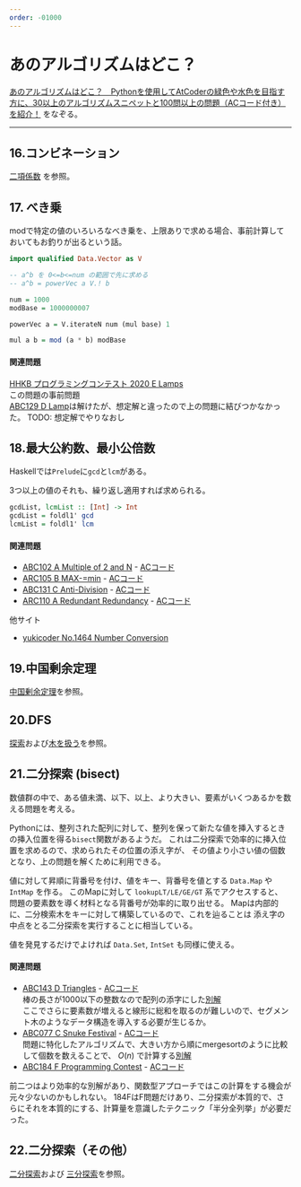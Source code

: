 ```yaml
---
order: -01000
---
```

# あのアルゴリズムはどこ？

[あのアルゴリズムはどこ？　Pythonを使用してAtCoderの緑色や水色を目指す方に、30以上のアルゴリズムスニペットと100問以上の問題（ACコード付き）を紹介！](https://qiita.com/H20/items/1a066e242815961cd043)
をなぞる。

<hr/>


## 16.コンビネーション

[二項係数](../ad/math/combination/) を参照。

## 17. べき乗

modで特定の値のいろいろなべき乗を、上限ありで求める場合、事前計算しておいてもお釣りが出るという話。

```haskell
import qualified Data.Vector as V

-- a^b を 0<=b<=num の範囲で先に求める
-- a^b = powerVec a V.! b

num = 1000
modBase = 1000000007

powerVec a = V.iterateN num (mul base) 1

mul a b = mod (a * b) modBase
```

#### 関連問題

[HHKB プログラミングコンテスト 2020 E Lamps](https://atcoder.jp/contests/hhkb2020/tasks/hhkb2020_e)  
この問題の事前問題  
[ABC129 D Lamp](https://atcoder.jp/contests/abc129/tasks/abc129_d)は解けたが、想定解と違ったので上の問題に結びつかなかった。
TODO: 想定解でやりなおし

## 18.最大公約数、最小公倍数

Haskellでは`Prelude`に`gcd`と`lcm`がある。

3つ以上の値のそれも、繰り返し適用すれば求められる。

```haskell
gcdList, lcmList :: [Int] -> Int
gcdList = foldl1' gcd
lcmList = foldl1' lcm
```

#### 関連問題

- [ABC102 A Multiple of 2 and N](https://atcoder.jp/contests/abc102/tasks/abc102_a) - [ACコード](https://atcoder.jp/contests/abc102/submissions/22946229)
- [ARC105 B MAX-=min](https://atcoder.jp/contests/arc105/tasks/arc105_b) - [ACコード](https://atcoder.jp/contests/arc105/submissions/22946285)
- [ABC131 C Anti-Division](https://atcoder.jp/contests/abc131/tasks/abc131_c) - [ACコード](https://atcoder.jp/contests/abc131/submissions/22946480)
- [ARC110 A Redundant Redundancy](https://atcoder.jp/contests/arc110/tasks/arc110_a) - [ACコード](https://atcoder.jp/contests/arc110/submissions/22946589)

他サイト
- [yukicoder No.1464 Number Conversion](https://yukicoder.me/problems/no/1464)

## 19.中国剰余定理

[中国剰余定理](../ad/math/crt/)を参照。

## 20.DFS

[探索](../snippets/search/search/)および[木を扱う](../snippets/search/tree/)を参照。

## 21.二分探索 (bisect)

数値群の中で、ある値未満、以下、以上、より大きい、要素がいくつあるかを数える問題を考える。

Pythonには、整列された配列に対して、整列を保って新たな値を挿入するときの挿入位置を得る`bisect`関数があるようだ。
これは二分探索で効率的に挿入位置を求めるので、求められたその位置の添え字が、
その値より小さい値の個数となり、上の問題を解くために利用できる。

値に対して昇順に背番号を付け、値をキー、背番号を値とする `Data.Map` や `IntMap` を作る。
このMapに対して `lookupLT/LE/GE/GT` 系でアクセスすると、
問題の要素数を導く材料となる背番号が効率的に取り出せる。
Mapは内部的に、二分検索木をキーに対して構築しているので、これを辿ることは
添え字の中点をとる二分探索を実行することに相当している。

値を発見するだけでよければ `Data.Set`, `IntSet` も同様に使える。

#### 関連問題

- [ABC143 D Triangles](https://atcoder.jp/contests/abc143/tasks/abc143_d) - [ACコード](https://atcoder.jp/contests/abc143/submissions/28779419)  
棒の長さが1000以下の整数なので配列の添字にした[別解](https://atcoder.jp/contests/abc143/submissions/14003171)  
ここでさらに要素数が増えると線形に総和を取るのが難しいので、セグメント木のようなデータ構造を導入する必要が生じるか。
- [ABC077 C Snuke Festival](https://atcoder.jp/contests/abc077/tasks/arc084_a) - [ACコード](https://atcoder.jp/contests/abc077/submissions/28791823)  
問題に特化したアルゴリズムで、大きい方から順にmergesortのように比較して個数を数えることで、 $O(n)$ で計算する[別解](https://atcoder.jp/contests/abc077/submissions/28780649)
- [ABC184 F Programming Contest](https://atcoder.jp/contests/abc184/tasks/abc184_f) - [ACコード](https://atcoder.jp/contests/abc184/submissions/28792499)

前二つはより効率的な別解があり、関数型アプローチではこの計算をする機会が元々少ないのかもしれない。
184FはF問題だけあり、二分探索が本質的で、さらにそれを本質的にする、計算量を意識したテクニック「半分全列挙」が必要だった。

## 22.二分探索（その他）

[二分探索](../../snippets/search/binary-search/)および
[三分探索](../../snippets/search/ternary-search/)を参照。
